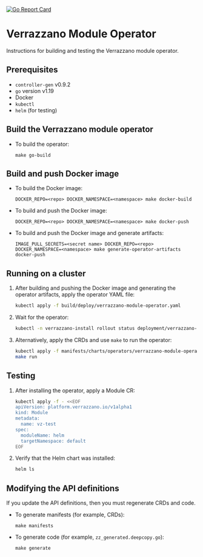 [![Go Report Card](https://goreportcard.com/badge/github.com/verrazzano/verrazzano-module-operator)](https://goreportcard.com/report/github.com/verrazzano/verrazzano-module-operator)

# Verrazzano Module Operator

Instructions for building and testing the Verrazzano module operator.

## Prerequisites
* `controller-gen` v0.9.2
* `go` version v1.19
* Docker
* `kubectl`
* `helm` (for testing)

## Build the Verrazzano module operator

* To build the operator:

    ```
    make go-build
    ```

## Build and push Docker image

* To build the Docker image:
    ```
    DOCKER_REPO=<repo> DOCKER_NAMESPACE=<namespace> make docker-build
    ```

* To build and push the Docker image:
    ```
    DOCKER_REPO=<repo> DOCKER_NAMESPACE=<namespace> make docker-push
    ```

* To build and push the Docker image and generate artifacts:
    ```
    IMAGE_PULL_SECRETS=<secret name> DOCKER_REPO=<repo> DOCKER_NAMESPACE=<namespace> make generate-operator-artifacts docker-push
    ```

## Running on a cluster

1. After building and pushing the Docker image and generating the operator artifacts, apply the operator YAML file:

    ```sh
    kubectl apply -f build/deploy/verrazzano-module-operator.yaml
    ```

2. Wait for the operator:

    ```sh
    kubectl -n verrazzano-install rollout status deployment/verrazzano-module-operator
    ```

3. Alternatively, apply the CRDs and use `make` to run the operator:

    ```sh
    kubectl apply -f manifests/charts/operators/verrazzano-module-operator/crds/*
    make run
    ```

## Testing

1. After installing the operator, apply a Module CR:

    ```sh
    kubectl apply -f - <<EOF
    apiVersion: platform.verrazzano.io/v1alpha1
    kind: Module
    metadata:
      name: vz-test
    spec:
      moduleName: helm
      targetNamespace: default
    EOF
    ```

2. Verify that the Helm chart was installed:

    ```sh
    helm ls
    ```

## Modifying the API definitions
If you update the API definitions, then you must regenerate CRDs and code.

* To generate manifests (for example, CRDs):

    ```
    make manifests
    ```

* To generate code (for example, `zz_generated.deepcopy.go`):

    ```
    make generate
    ```
